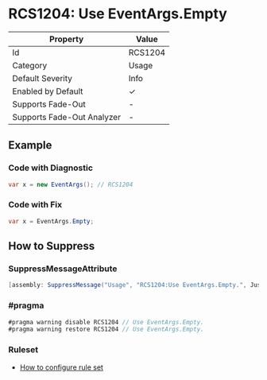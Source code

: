 # RCS1204: Use EventArgs\.Empty

| Property                    | Value    |
| --------------------------- | -------- |
| Id                          | RCS1204  |
| Category                    | Usage    |
| Default Severity            | Info     |
| Enabled by Default          | &#x2713; |
| Supports Fade\-Out          | -        |
| Supports Fade\-Out Analyzer | -        |

## Example

### Code with Diagnostic

```csharp
var x = new EventArgs(); // RCS1204
```

### Code with Fix

```csharp
var x = EventArgs.Empty;
```

## How to Suppress

### SuppressMessageAttribute

```csharp
[assembly: SuppressMessage("Usage", "RCS1204:Use EventArgs.Empty.", Justification = "<Pending>")]
```

### \#pragma

```csharp
#pragma warning disable RCS1204 // Use EventArgs.Empty.
#pragma warning restore RCS1204 // Use EventArgs.Empty.
```

### Ruleset

* [How to configure rule set](../HowToConfigureAnalyzers.md)
